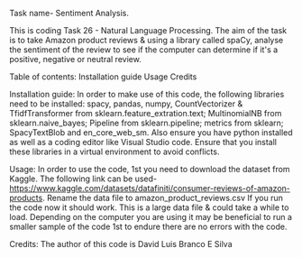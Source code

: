 Task name- Sentiment Analysis.

This is coding Task 26 - Natural Language Processing. The aim of the task is to take Amazon product reviews & using a library called spaCy, analyse the sentiment of the review to see if the computer can determine if it's a positive, negative or neutral review. 

Table of contents:
Installation guide
Usage
Credits

Installation guide: 
In order to make use of this code, the following libraries need to be installed: spacy, pandas, numpy, CountVectorizer & TfidfTransformer from sklearn.feature_extration.text; MultinomialNB from sklearn.naive_bayes; Pipeline from sklearn.pipeline;
metrics from sklearn; SpacyTextBlob and en_core_web_sm. Also ensure you have python installed as well as a coding editor like Visual Studio code. Ensure that you install these libraries in a virtual environment to avoid conflicts.

Usage:
In order to use the code, 1st you need to download the dataset from Kaggle. The following link can be used- https://www.kaggle.com/datasets/datafiniti/consumer-reviews-of-amazon-products. Rename the data file to amazon_product_reviews.csv
If you run the code now it should work. This is a large data file & could take a while to load. Depending on the computer you are using it may be beneficial to run a smaller sample of the code 1st to endure there are no errors with the code. 

Credits:
The author of this code is David Luis Branco E Silva
